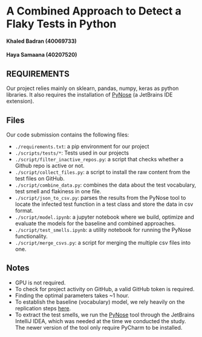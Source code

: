 # A Combined Approach to Detect a Flaky Tests in Python
#### Khaled Badran (40069733)
#### Haya Samaana  (40207520)


REQUIREMENTS
------------
Our project relies mainly on sklearn, pandas, numpy, keras as python libraries.
It also requires the installation of [PyNose](https://github.com/jetbrains-research/pynose) (a JetBrains IDE extension).


Files
------------
Our code submission contains the following files:

* `./requirements.txt`: a pip environment for our project 
* `./scripts/tests/*`: Tests used in our projects 
* `./script/filter_inactive_repos.py`: a script that checks whether a Github repo is active or not. 
* `./script/collect_files.py`: a script to install the raw content from the test files on GitHub.
* `./script/combine_data.py`: combines the data about the test vocabulary, test smell and flakiness in one file.
* `./script/json_to_csv.py`: parses the results from the PyNose tool to locate the infected test function in a test class
 and store the data in csv format. 
* `./script/model.ipynb`: a jupyter notebook where we build, optimize and evaluate the models for the baseline and combined approaches. 
* `./script/test_smells.ipynb`:  a utility notebook for running the PyNose functionality.
* `./script/merge_csvs.py`:  a script for merging the multiple csv files into one.


Notes
------------
* GPU is not required.
* To check for project activity on GitHub, a valid GitHub token is required. 
* Finding the optimal parameters takes ~1 hour.
* To establish the baseline (vocabulary) model, we rely heavily on the replication steps [here](https://github.com/GuillaumeHaben/MSR2021-ReplicationPackage). 
* To extract the test smells, we run the [PyNose](https://github.com/jetbrains-research/pynose) tool through the JetBrains IntelliJ IDEA, which was needed at the time we conducted the study.
 The newer version of the tool only require PyCharm to be installed. 


